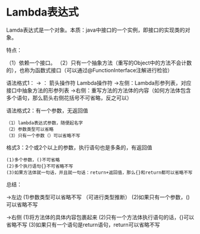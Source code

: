 # Lambda表达式

Lamda表达式是一个对象。本质：java中接口的一个实例，即接口的实现类的对象。

特点：

（1）依赖一个接口。
（2）只有一个抽象方法（重写的Object中的方法不会计数的），也称为函数式接口（可以通过@FunctionInterface注解进行检验）




语法格式1：
	-> ： 箭头操作符  Lambda操作符 
	->左侧：Lambda形参列表，对应接口中抽象方法的形参列表
	->右侧：重写方法的方法体的内容（如何方法体包含多个语句，那么箭头右侧花括号不可省略，反之可以）
	
语法格式2：有一个参数，无返回值

	（1）lambda表达式参数，随便起名字
	（2）参数类型可以省略
	（3）只有一个参数（）可以省略不写
	
格式3：2个或2个以上的参数，执行语句也是多条的，有返回值

	(1)多个参数，()不可省略
	(2)多个执行语句{}不可省略不写
	(3)如果方法体就一句话，并且就一句话：return+返回值，那么{}和return都可以省略不写
	
总结：

->左边
	(1)参数类型可以省略不写  （可进行类型推断）
	(2)如果只有一个参数，()可以省略不写
	
->右侧
	(1)将方法体的具体内容包裹起来
	(2)只有一个方法体执行语句的话，{}可以省略不写
	(3)如果只有一个语句是return语句，return可以省略不写


